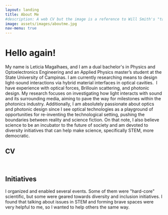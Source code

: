 ```yaml
---
layout: landing
title: About Me
#description: A web CV but the image is a reference to Will Smith's "tada" meme!
image: assets/images/aboutme.jpg
nav-menu: true
---
```

<h1>Hello again!</h1>
<p>My name is Leticia Magalhaes, and I am a dual bachelor&apos;s in Physics and Optoelectronics Engineering and an Applied Physics master&rsquo;s student at the State University of Campinas. I am currently researching means to design light-sound interactions via hybrid material interfaces in optical cavities. &nbsp;I have experience with optical forces, Brillouin scattering, and photonic design. My research focuses on investigating how light interacts with sound and its surrounding media, aiming to pave the way for milestones within the photonics industry. Additionally, I am absolutely passionate about optics and photonic design since I see optical technologies as a playground of opportunities for re-inventing the technological setting, pushing the boundaries between reality and science fiction. On that note, I also believe science to be an incubator to the future of society and am devoted to diversity initiatives that can help make science, specifically STEM, more democratic.</p>
<h2>CV</h2>
<p><br></p>
<h2>Initiatives</h2>
<p>I organized and enabled several events. Some of them were &quot;hard-core&quot; scientific, but some were geared towards diversity and inclusion initiatives. I found that talking about issues in STEM and forming brave spaces were very helpful to me, so I wanted to help others the same way.<br><br></p>